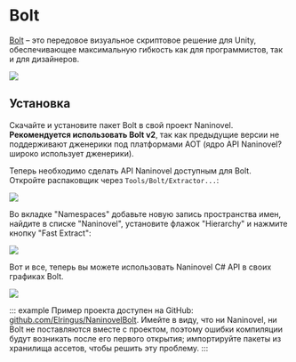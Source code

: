 ﻿# Bolt

[Bolt](https://assetstore.unity.com/packages/tools/visual-scripting/bolt-87491) – это передовое визуальное скриптовое решение для Unity, обеспечивающее максимальную гибкость как для программистов, так и для дизайнеров. 


![](https://i.gyazo.com/ab7c9d92b32810b030aba24b4bd95405.jpg)

## Установка

Скачайте и установите пакет Bolt в свой проект Naninovel. **Рекомендуется использовать Bolt v2**, так как предыдущие версии не поддерживают дженерики под платформами AOT (ядро API Naninovel? широко использует дженерики).

Теперь необходимо сделать API Naninovel доступным для Bolt. Откройте распаковщик через `Tools/Bolt/Extractor...`:

![](https://i.gyazo.com/bcd6cf253b77b20f12b7557f41d2a0ae.png)

Во вкладке "Namespaces" добавьте новую запись пространства имен, найдите в списке "Naninovel", установите флажок "Hierarchy" и нажмите кнопку "Fast Extract":

![](https://i.gyazo.com/0a0460e46aa57fde767b037d6d3af70e.png)

Вот и все, теперь вы можете использовать Naninovel C# API в своих графиках Bolt.

![](https://i.gyazo.com/080106d574ea894f62ea79b7dd904ab2.png)

::: example
Пример проекта доступен на GitHub: [github.com/Elringus/NaninovelBolt](https://github.com/Elringus/NaninovelBolt). Имейте в виду, что ни Naninovel, ни Bolt не поставляются вместе с проектом, поэтому ошибки компиляции будут возникать после его первого открытия; импортируйте пакеты из хранилища ассетов, чтобы решить эту проблему.
:::